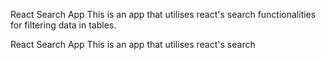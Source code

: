 React Search App
This is an app that utilises react's search functionalities for filtering data in tables.

React Search App
This is an app that utilises react's search
